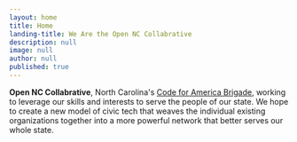 ```yaml
---
layout: home
title: Home
landing-title: We Are the Open NC Collabrative
description: null
image: null
author: null
published: true
---
```


**Open NC Collabrative**, North Carolina's [Code for America Brigade](https://www.codeforamerica.org/), working to leverage our skills and interests to serve the people of our state. We hope to create a new model of civic tech that weaves the individual existing organizations together into a more powerful network that better serves our whole state.
